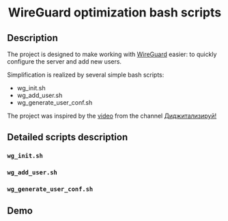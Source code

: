 <h1 align="center">WireGuard optimization bash scripts</h1>

## Description

The project is designed to make working with [WireGuard](https://www.wireguard.com/) easier: to quickly configure the server and add new users.

Simplification is realized by several simple bash scripts:
* wg_init.sh
* wg_add_user.sh
* wg_generate_user_conf.sh

The project was inspired by the [video](https://www.youtube.com/watch?v=5Aql0V-ta8A) from the channel [Диджитализируй!](https://www.youtube.com/channel/UC9MK8SybZcrHR3CUV4NMy2g)


## Detailed scripts description
### `wg_init.sh`

### `wg_add_user.sh`

### `wg_generate_user_conf.sh`

## Demo
